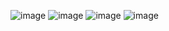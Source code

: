 ![image](https://github.com/user-attachments/assets/9897b4f8-8389-436e-9a49-1ee92409bef4)
![image](https://github.com/user-attachments/assets/0da6a1d5-8259-44bf-82ae-190b7ede7cfc)
![image](https://github.com/user-attachments/assets/e6ca1cdb-fe23-4485-ac21-2a76f3e5e7cd)
![image](https://github.com/user-attachments/assets/f7db2939-c93d-409a-905c-4627fa67d844)
